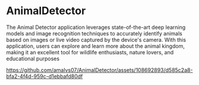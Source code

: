 # AnimalDetector
The Animal Detector application leverages state-of-the-art deep learning models and image recognition techniques to accurately identify animals based on images or live video captured by the device's camera. With this application, users can explore and learn more about the animal kingdom, making it an excellent tool for wildlife enthusiasts, nature lovers, and educational purposes

https://github.com/amalvs07/AnimalDetector/assets/108692893/d585c2a8-bfa2-4f4d-959c-d1ebbafd80df

